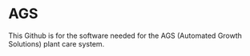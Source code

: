 # AGS
This Github is for the software needed for the AGS (Automated Growth Solutions) plant care system.
